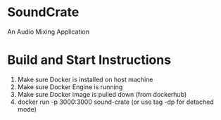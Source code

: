 # SoundCrate
An Audio Mixing Application

# Build and Start Instructions
1. Make sure Docker is installed on host machine
2. Make sure Docker Engine is running
3. Make sure Docker image is pulled down (from dockerhub)
4. docker run -p 3000:3000 sound-crate (or use tag -dp for detached mode)